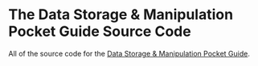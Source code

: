 # The Data Storage & Manipulation Pocket Guide Source Code
All of the source code for the [Data Storage & Manipulation Pocket Guide](https://gomakethings.com/guides/).
